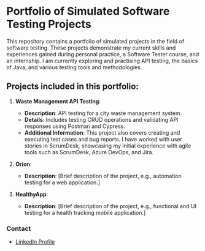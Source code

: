 # Portfolio of Simulated Software Testing Projects

This repository contains a portfolio of simulated projects in the field of software testing.
These projects demonstrate my current skills and experiences gained during personal practice, a Software Tester course, and an internship.
I am currently exploring and practising API testing, the basics of Java, and various testing tools and methodologies.


## Projects included in this portfolio:

1. **Waste Management API Testing**:
   - **Description**: API testing for a city waste management system.
   - **Details**: Includes testing CRUD operations and validating API responses using Postman and Cypress.
   - **Additional Information**: This project also covers creating and executing test cases and bug reports. I have worked with user stories in ScrumDesk, showcasing my initial experience with agile tools such as ScrumDesk, Azure DevOps, and Jira.

2. **Orion**:
   - **Description**: [Brief description of the project, e.g., automation testing for a web application.]

3. **HealthyApp**:
   - **Description**: [Brief description of the project, e.g., functional and UI testing for a health tracking mobile application.]

### Contact
- [LinkedIn Profile](https://www.linkedin.com/in/your-profile)

